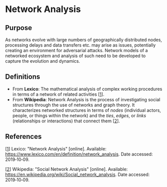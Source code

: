 

# Network Analysis

## Purpose

As networks evolve with large numbers of geographically distributed nodes, processing delays and data transfers etc. may 
arise as issues, potentially creating an environment for adversarial attacks. Network models of a networked ecosystem 
and analysis of such need to be developed to capture the evolution and dynamics.

## Definitions

- From **Lexico**: The mathematical analysis of complex working procedures in terms of a network of related activities [[1]].
- From **Wikipedia**:  Network Analysis is the process of investigating social structures through the use of networks and 
graph theory. It characterizes networked structures in terms of *nodes* (individual actors, people, or things within 
the network) and the *ties*, *edges*, or *links* (relationships or interactions) that connect them [[2]].

## References


[[1]] Lexico: "Network Analysis" [online]. Available: <https://www.lexico.com/en/definition/network_analysis>. 
Date accessed: 2019&#8209;10&#8209;09.

[1]: https://www.lexico.com/en/definition/network_analysis "Network Analysis"

[[2]] Wikipedia: "Social Network Analysis" [online]. Available: <https://en.wikipedia.org/wiki/Social_network_analysis>. 
Date accessed: 2019&#8209;10&#8209;09.

[2]: https://en.wikipedia.org/wiki/Social_network_analysis "Social Network Analysis"

